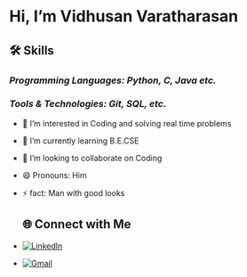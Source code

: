 # Hi, I’m Vidhusan Varatharasan
## 🛠 Skills
 ### *Programming Languages: Python, C, Java etc.*
 ### *Tools & Technologies: Git, SQL, etc.*

 
- 👀 I’m interested in Coding and solving real time problems
- 🌱 I’m currently learning B.E.CSE
- 💞️ I’m looking to collaborate on Coding
- 😄 Pronouns: Him
- ⚡ fact: Man with good looks

  ## 🌐 Connect with Me
- [![LinkedIn](https://img.shields.io/badge/-LinkedIn-blue?style=flat&logo=linkedin&logoColor=white)](www.linkedin.com/in/vidhusan-varatharasan)
- [![Gmail](https://img.shields.io/badge/Gmail-D14836?style=flat&logo=gmail&logoColor=white)](mailto:vidhusan17@gmail.com)
<!---
vidhusanv17/vidhusanv17 is a ✨ special ✨ repository because its `README.md` (this file) appears on your GitHub profile.
You can click the Preview link to take a look at your changes.
--->
